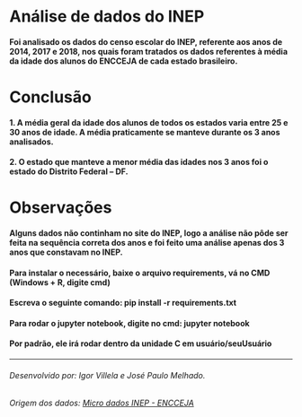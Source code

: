 # **Análise de dados do INEP**
#### Foi analisado os dados do censo escolar do INEP, referente aos anos de 2014, 2017 e 2018, nos quais foram tratados os dados referentes à média da idade dos alunos do ENCCEJA de cada estado brasileiro.
# **Conclusão**
#### 1.	A média geral da idade dos alunos de todos os estados varia entre 25 e 30 anos de idade. A média praticamente se manteve durante os 3 anos analisados.
#### 2.	O estado que manteve a menor média das idades nos 3 anos foi o estado do Distrito Federal – DF.
# **Observações**
#### Alguns dados não continham no site do INEP, logo a análise não pôde ser feita na sequência correta dos anos e foi feito uma análise apenas dos 3 anos que constavam no INEP.
#### Para instalar o necessário, baixe o arquivo requirements, vá no CMD (Windows + R, digite cmd)
#### Escreva o seguinte comando: pip install -r requirements.txt
#### Para rodar o jupyter notebook, digite no cmd: jupyter notebook
#### Por padrão, ele irá rodar dentro da unidade C em usuário/seuUsuário
_____________________________________________________________________________________________________________________________________________________
###### Desenvolvido por: Igor Villela e José Paulo Melhado.
###### Origem dos dados: [Micro dados INEP - ENCCEJA](http://inep.gov.br/microdados)

